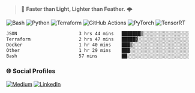 > :rocket: **Faster than Light, Lighter than Feather.** 🌩️

![Bash](https://img.shields.io/badge/bash-%23121011.svg?style=for-the-badge&logo=gnu-bash&logoColor=white)
![Python](https://img.shields.io/badge/python-3670A0?style=for-the-badge&logo=python&logoColor=ffdd54)
![Terraform](https://img.shields.io/badge/terraform-%235835CC.svg?style=for-the-badge&logo=terraform&logoColor=white)
![GitHub Actions](https://img.shields.io/badge/Github%20Actions-%232671E5.svg?style=for-the-badge&logo=githubactions&logoColor=white)
![PyTorch](https://img.shields.io/badge/torch-%23EE4C2C.svg?style=for-the-badge&logo=pytorch&logoColor=white)
![TensorRT](https://img.shields.io/badge/tensorrt-%234A7C12.svg?style=for-the-badge&logo=nvidia&logoColor=white)
  
<!--START_SECTION:waka-->

```txt
JSON                       3 hrs 44 mins   ███████▒░░░░░░░░░░░░░░░░░   29.96 %
Terraform                  2 hrs 47 mins   █████▓░░░░░░░░░░░░░░░░░░░   22.34 %
Docker                     1 hr 40 mins    ███▒░░░░░░░░░░░░░░░░░░░░░   13.41 %
Other                      1 hr 29 mins    ███░░░░░░░░░░░░░░░░░░░░░░   11.98 %
Bash                       57 mins         ██░░░░░░░░░░░░░░░░░░░░░░░   07.70 %
```

<!--END_SECTION:waka-->

### 🌐 Social Profiles

<a href="https://medium.com/@shinjeongtae">![Medium](https://img.shields.io/badge/Medium-12100E?style=for-the-badge&logo=medium&logoColor=white)</a> <a href="https://www.linkedin.com/in/jungtae-shin-3137781a8/">![LinkedIn](https://img.shields.io/badge/linkedin-%230077B5.svg?style=for-the-badge&logo=linkedin&logoColor=white)</a>
